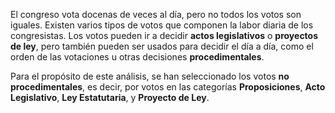 ﻿El congreso vota docenas de veces al día,  pero no todos los votos son iguales. Existen varios tipos de votos que componen la labor diaria de los congresistas. Los votos pueden ir a decidir **actos legislativos** o **proyectos de ley**, pero también pueden ser usados para decidir el día a día, como el orden de las votaciones u otras decisiones **procedimentales**.

Para el propósito de este análisis, se han seleccionado los votos **no procedimentales**, es decir, por votos en las categorías **Proposiciones**, **Acto Legislativo**, **Ley Estatutaria**, y **Proyecto de Ley**.


<!--stackedit_data:
eyJoaXN0b3J5IjpbLTY1MzAxODMwOF19
-->